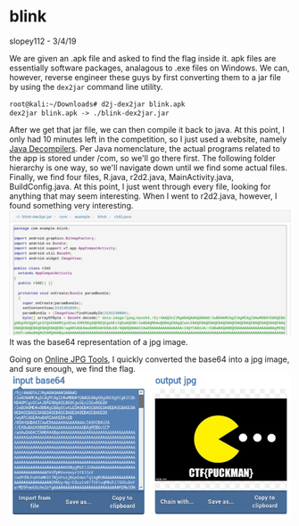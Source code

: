 # blink
slopey112 - 3/4/19

We are given an .apk file and asked to find the flag inside it. apk files are essentially software packages, analagous to .exe files on Windows. We can, however, reverse engineer these guys by first converting them to a jar file by using the `dex2jar` command line utility.
```
root@kali:~/Downloads# d2j-dex2jar blink.apk
dex2jar blink.apk -> ./blink-dex2jar.jar
```
After we get that jar file, we can then compile it back to java. At this point, I only had 10 minutes left in the competition, so I just used a website, namely [Java Decompilers](https://www.javadecompilers.com). Per Java nomenclature, the actual programs related to the app is stored under /com, so we'll go there first. The following folder hierarchy is one way, so we'll navigate down until we find some actual files. Finally, we find four files, R.java, r2d2.java, MainActivity.java, BuildConfig.java. At this point, I just went through every file, looking for anything that may seem interesting. When I went to r2d2.java, however, I found something very interesting.
![r2d2.java](../img/misc/r2d2.png)
It was the base64 representation of a jpg image.

Going on [Online JPG Tools](https://onlinejpgtools.com), I quickly converted the base64 into a jpg image, and sure enough, we find the flag.
![puckman](../img/misc/puckman.png)
